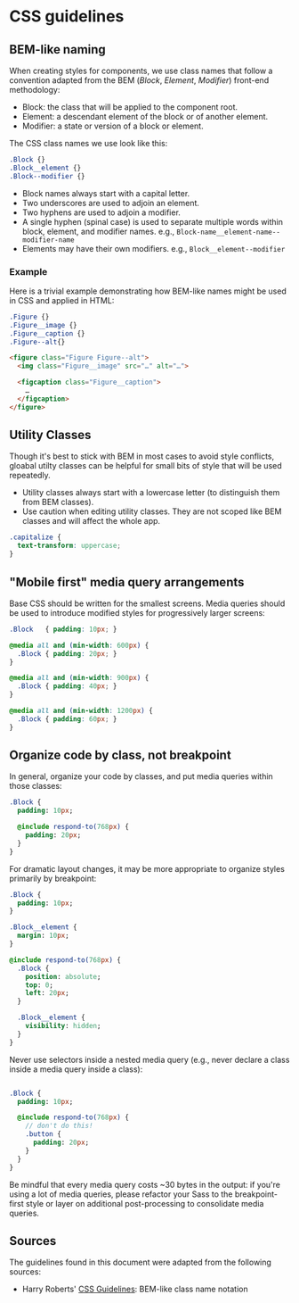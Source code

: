 # CSS guidelines

## BEM-like naming

When creating styles for components, we use class names that follow
a convention adapted from the BEM (_Block_, _Element_, _Modifier_)
front-end methodology:

* Block: the class that will be applied to the component root.
* Element: a descendant element of the block or of another element.
* Modifier: a state or version of a block or element.

The CSS class names we use look like this:

```css
.Block {}
.Block__element {}
.Block--modifier {}
```

* Block names always start with a capital letter.
* Two underscores are used to adjoin an element.
* Two hyphens are used to adjoin a modifier.
* A single hyphen (spinal case) is used to separate multiple words
  within block, element, and modifier names.
  e.g., `Block-name__element-name--modifier-name`
* Elements may have their own modifiers.
  e.g., `Block__element--modifier`

### Example

Here is a trivial example demonstrating how BEM-like names might be
used in CSS and applied in HTML:

```css
.Figure {}
.Figure__image {}
.Figure__caption {}
.Figure--alt{}
```

```html
<figure class="Figure Figure--alt">
  <img class="Figure__image" src="…" alt="…">

  <figcaption class="Figure__caption">
    …
  </figcaption>
</figure>
```

## Utility Classes

Though it's best to stick with BEM in most cases to avoid style conflicts, gloabal utilty classes can be helpful for small bits of style that will be used repeatedly.

* Utility classes always start with a lowercase letter (to distinguish them from BEM classes).
* Use caution when editing utility classes. They are not scoped like BEM classes and will affect the whole app.

```css
.capitalize {
  text-transform: uppercase;
}
```

## "Mobile first" media query arrangements

Base CSS should be written for the smallest screens. Media queries should be used to introduce modified styles for progressively larger screens:

```css
.Block   { padding: 10px; }

@media all and (min-width: 600px) {
  .Block { padding: 20px; }
}

@media all and (min-width: 900px) {
  .Block { padding: 40px; }
}

@media all and (min-width: 1200px) {
  .Block { padding: 60px; }
}
```

## Organize code by class, not breakpoint

In general, organize your code by classes, and put media queries within those classes:

```sass
.Block {
  padding: 10px;

  @include respond-to(768px) {
    padding: 20px;
  }
}
```

For dramatic layout changes, it may be more appropriate to organize styles primarily by breakpoint:

```sass
.Block {
  padding: 10px;
}

.Block__element {
  margin: 10px;
}

@include respond-to(768px) {
  .Block {
    position: absolute;
    top: 0;
    left: 20px;
  }

  .Block__element {
    visibility: hidden;
  }
}
```

Never use selectors inside a nested media query (e.g., never declare a class inside a media query inside a class):

```sass

.Block {
  padding: 10px;

  @include respond-to(768px) {
    // don't do this!
    .button {
      padding: 20px;
    }
  }
}
```

Be mindful that every media query costs ~30 bytes in the output: if you're using a lot of media queries, please refactor your Sass to the breakpoint-first style or layer on additional post-processing to consolidate media queries.

## Sources

The guidelines found in this document were adapted from the following sources:

* Harry Roberts' [CSS Guidelines](http://cssguidelin.es/): BEM-like class name notation
